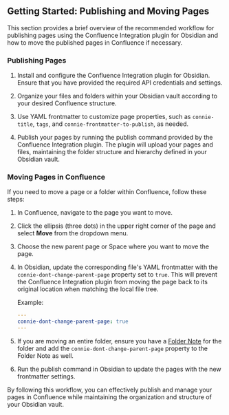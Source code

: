 ## Getting Started: Publishing and Moving Pages

This section provides a brief overview of the recommended workflow for publishing pages using the Confluence Integration plugin for Obsidian and how to move the published pages in Confluence if necessary.

### Publishing Pages

1. Install and configure the Confluence Integration plugin for Obsidian. Ensure that you have provided the required API credentials and settings.

2. Organize your files and folders within your Obsidian vault according to your desired Confluence structure.

3. Use YAML frontmatter to customize page properties, such as `connie-title`, `tags`, and `connie-frontmatter-to-publish`, as needed.

4. Publish your pages by running the publish command provided by the Confluence Integration plugin. The plugin will upload your pages and files, maintaining the folder structure and hierarchy defined in your Obsidian vault.

### Moving Pages in Confluence

If you need to move a page or a folder within Confluence, follow these steps:

1. In Confluence, navigate to the page you want to move.

2. Click the ellipsis (three dots) in the upper right corner of the page and select **Move** from the dropdown menu.

3. Choose the new parent page or Space where you want to move the page.

4. In Obsidian, update the corresponding file's YAML frontmatter with the `connie-dont-change-parent-page` property set to `true`. This will prevent the Confluence Integration plugin from moving the page back to its original location when matching the local file tree.

   Example:

   ```yaml
   ---
   connie-dont-change-parent-page: true
   ---
   ```

5. If you are moving an entire folder, ensure you have a [Folder Note](../features/folder-note.md) for the folder and add the `connie-dont-change-parent-page` property to the Folder Note as well.

6. Run the publish command in Obsidian to update the pages with the new frontmatter settings.

By following this workflow, you can effectively publish and manage your pages in Confluence while maintaining the organization and structure of your Obsidian vault.
